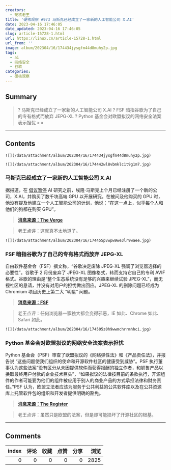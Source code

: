 ```yaml
---
creators:
  - 硬核老王
title: '硬核观察 #973 马斯克已经成立了一家新的人工智能公司 X.AI'
date: 2023-04-16 17:46:05
date_updated: 2023-04-16 17:46:05
slug: article-15728-1.html
url: https://linux.cn/article-15728-1.html
url_from: ''
image: album/202304/16/174434jysgfm44d8muhy2p.jpg
tags:
  - ai
  - 网络安全
  - 谷歌
categories:
  - 硬核观察
---
```


## Summary

> ? 马斯克已经成立了一家新的人工智能公司 X.AI
> ? FSF 暗指谷歌为了自己的专有格式而放弃 JEPG-XL
> ? Python 基金会对欧盟拟议的网络安全法案表示担忧
> » 
> »

***

<!-- more -->

## Contents

`![](/data/attachment/album/202304/16/174434jysgfm44d8muhy2p.jpg)`

`![](/data/attachment/album/202304/16/174442wl8vbmklc1t9g1m7.jpg)`

### 马斯克已经成立了一家新的人工智能公司 X.AI

据报道，在 [倡议暂停](https://linux.cn/article-15673-1.html) AI 研究之前，埃隆·马斯克上个月已经注册了一个新的公司，X.AI，并购买了数千块高端 GPU 以开展研究。在被问及他购买的 GPU 时，他没有提及他建立一个人工智能公司的计划，他说：“在这一点上，似乎每个人和他们的狗都在购买 GPU”。

> 
> **[消息来源：The Verge](https://www.theverge.com/2023/4/14/23684005/elon-musk-new-ai-company-x)**
> 
> 
> 

> 
> 老王点评：这就真不太地道了。
> 
> 
> 

`![](/data/attachment/album/202304/16/174455pvwpw9we3lr9waee.jpg)`

### FSF 暗指谷歌为了自己的专有格式而放弃 JEPG-XL

自由软件基金会（FSF）撰文称，“谷歌决定废除 JPEG-XL 强调了浏览器选择的必要性”。谷歌于 2 月份废弃了 JPEG-XL 图像格式，转而支持它自己的专利 AVIF 格式。谷歌的理由是“整个生态系统没有足够的兴趣来继续试验 JPEG-XL”，而无视社区的恳请，并没有对用户的担忧做出回应。JPEG-XL 的删除问题已经成为 Chromium 项目历史上第二大 “明星” 问题。

> 
> **[消息来源：FSF](https://www.fsf.org/blogs/community/googles-decision-to-deprecate-jpeg-xl-emphasizes-the-need-for-browser-choice-and-free-formats)**
> 
> 
> 

> 
> 老王点评：任何浏览器一家独大都会变得邪恶，IE 如此、Chrome 如此、Safari 如此。
> 
> 
> 

`![](/data/attachment/album/202304/16/174505z0h9wwmchrrmhhci.jpg)`

### Python 基金会对欧盟拟议的网络安全法案表示担忧

Python 基金会（PSF）审查了欧盟拟议的《网络弹性法》和《产品责任法》，并报告说 “这些问题使我们组织的使命和开源软件社区的健康受到威胁”。PSF 执行董事认为这些法案“没有区分从未因提供软件而获得报酬的独立作者，和销售产品以换取最终用户付款的企业技术巨头”，“如果拟议的法律按目前的条款执行，开源组件的作者可能要为他们的组件被应用于别人的商业产品的方式承担法律和财务责任。”PSF 认为，欧盟立法者应该为服务于公共利益的公共软件库以及在公共资源库上托管软件包的组织和开发者提供明确的豁免。

> 
> **[消息来源：The Register](https://www.theregister.com/2023/04/12/python_management_eu/)**
> 
> 
> 

> 
> 老王点评：虽然只是欧盟的法案，但是却可能损坏了开源社区的根基。
> 
> 
>

***

## Comments


|   index |   评论 |   收藏 |   点赞 |   分享 |   浏览 |
|--------:|-------:|-------:|-------:|-------:|-------:|
|       0 |      0 |      0 |      0 |      0 |   2825 |
